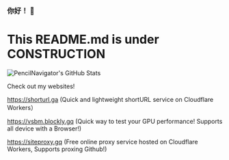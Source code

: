 ### 你好！ 👋
# This README.md is under CONSTRUCTION

![PencilNavigator's GitHub Stats](https://readmestats.999857.xyz/api?username=PencilNavigator&show_icons=true&bg_color=green,A5D44F,7C9F3B&title_color=fff&text_color=fff&icon_color=fff)

Check out my websites!

https://shorturl.ga (Quick and lightweight shortURL service on Cloudflare Workers）

https://vsbm.blockly.gq (Quick way to test your GPU performance! Supports all device with a Browser!)

https://siteproxy.gq (Free online proxy service hosted on Cloudflare Workers, Supports proxing Github!)

<!--
**PencilNavigator/PencilNavigator** is a ✨ _special_ ✨ repository because its `README.md` (this file) appears on your GitHub profile.

Here are some ideas to get you started:

- 🔭 I’m currently working on ...
- 🌱 I’m currently learning ...
- 👯 I’m looking to collaborate on ...
- 🤔 I’m looking for help with ...
- 💬 Ask me about ...
- 📫 How to reach me: ...
- 😄 Pronouns: ...
- ⚡ Fun fact: ...
-->
